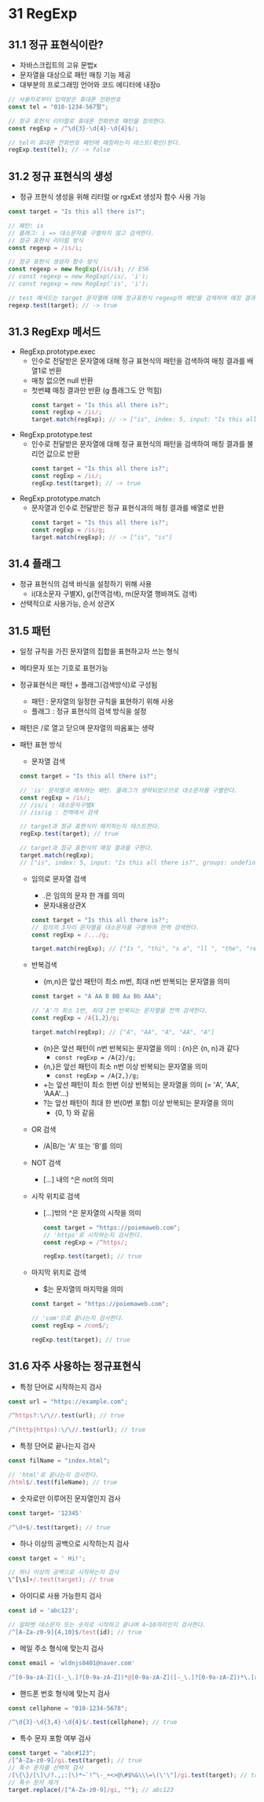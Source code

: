 # 31 RegExp

## 31.1 정규 표현식이란?

- 자바스크립트의 고유 문법x
- 문자열을 대상으로 패턴 매칭 기능 제공
- 대부분의 프로그래밍 언어와 코드 에디터에 내장o

```javascript
// 사용자로부터 입력받은 휴대폰 전화번호
const tel = "010-1234-567팔";

// 정규 표현식 리터럴로 휴대폰 전화번호 패턴을 정의한다.
const regExp = /^\d{3}-\d{4}-\d{4}$/;

// tel이 휴대폰 전화번호 패턴에 매칭하는지 테스트(확인)한다.
regExp.test(tel); // -> false
```

## 31.2 정규 표현식의 생성

- 정규 프현식 생성을 위해 리터럴 or rgxExt 생성자 함수 사용 가능

```javascript
const target = "Is this all there is?";

// 패턴: is
// 플래그: i => 대소문자를 구별하지 않고 검색한다.
// 정규 표현식 리터럴 방식
const regexp = /is/i;

// 정규 표현식 생성자 함수 방식
const regexp = new RegExp(/is/i); // ES6
// const regexp = new RegExp(/is/, 'i');
// const regexp = new RegExp('is', 'i');

// test 메서드는 target 문자열에 대해 정규표현식 regexp의 패턴을 검색하여 매칭 결과를 불리언 값으로 반환한다.
regexp.test(target); // -> true
```

## 31.3 RegExp 메서드

- RegExp.prototype.exec
  - 인수로 전달받은 문자열에 대해 정규 표현식의 패턴을 검색하여 매칭 결과를 배열1로 반환
  - 매칭 없으면 null 반환
  - 첫번쨰 매칭 결과만 반환 (g 플래그도 안 먹힘)
    ```javascript
    const target = "Is this all there is?";
    const regExp = /is/;
    target.match(regExp); // -> ["is", index: 5, input: "Is this all there is?", groups: undefined]
    ```
- RegExp.prototype.test
  - 인수로 전달받은 문자열에 대해 정규 표현식의 패턴을 검색하여 매칭 결과를 불리언 값으로 반환
    ```javascript
    const target = "Is this all there is?";
    const regExp = /is/;
    regExp.test(target); // -> true
    ```
- RegExp.prototype.match
  - 문자열과 인수로 전달받은 정규 표현식과의 매칭 결과를 배열로 반환
    ```javascript
    const target = "Is this all there is?";
    const regExp = /is/g;
    target.match(regExp); // -> ["is", "is"]
    ```

## 31.4 플래그

- 정규 표현식의 검색 바식을 설정하기 위해 사용
  - i(대소문자 구별X), g(전역검색), m(문자열 행바껴도 검색)
- 선택적으로 사용가능, 순서 상관X

## 31.5 패턴

- 일정 규칙을 가진 문자열의 집합을 표현하고자 쓰는 형식
- 메타문자 또는 기호로 표현가능
- 정규표현식은 패턴 + 플래그(검색방식)로 구성됨
  - 패턴 : 문자열의 일정한 규칙을 표현하기 위해 사용
  - 플래그 : 정규 표현식의 검색 방식을 설정
- 패턴은 /로 열고 닫으며 문자열의 따옴표는 생략
- 패턴 표현 방식

  - 문자열 검색

  ```javascript
  const target = "Is this all there is?";

  // 'is' 문자열과 매치하는 패턴. 플래그가 생략되었으므로 대소문자를 구별한다.
  const regExp = /is/;
  // /is/i : 대소문자구별X
  // /is/ig : 전역에서 검색

  // target과 정규 표현식이 매치하는지 테스트한다.
  regExp.test(target); // true

  // target과 정규 표현식의 매칭 결과를 구한다.
  target.match(regExp);
  // ["is", index: 5, input: "Is this all there is?", groups: undefined]
  ```

  - 임의로 문자열 검색

    - .은 임의의 문자 한 개를 의미
    - 문자내용상관X

    ```javascript
    const target = "Is this all there is?";
    // 임의의 3자리 문자열을 대소문자를 구별하여 전역 검색한다.
    const regExp = /.../g;

    target.match(regExp); // ["Is ", "thi", "s a", "ll ", "the", "re ", "is?"]
    ```

  - 반복검색

    - {m,n}은 앞선 패턴이 최소 m번, 최대 n번 반복되는 문자열을 의미

    ```javascript
    const target = "A AA B BB Aa Bb AAA";

    // 'A'가 최소 1번, 최대 2번 반복되는 문자열을 전역 검색한다.
    const regExp = /A{1,2}/g;

    target.match(regExp); // ["A", "AA", "A", "AA", "A"]
    ```

    - {n}은 앞선 패턴이 n번 반복되는 문자열을 의미 : {n}은 {n, n}과 같다
      - `const regExp = /A{2}/g;`
    - {n,}은 앞선 패턴이 최소 n번 이상 반복되는 문자열을 의미
      - `const regExp = /A{2,}/g;`
    - +는 앞선 패턴이 최소 한번 이상 반복되는 문자열을 의미 (= 'A', 'AA', 'AAA'...)
    - ?는 앞선 패턴이 최대 한 번(0번 포함) 이상 반복되는 문자열을 의미
      - {0, 1} 와 같음

  - OR 검색
    - /A|B/는 'A' 또는 'B'를 의미
  - NOT 검색
    - [...] 내의 ^은 not의 의미
  - 시작 위치로 검색

    - […]밖의 ^은 문자열의 시작을 의미

      ```javascript
      const target = "https://poiemaweb.com";
      // 'https'로 시작하는지 검사한다.
      const regExp = /^https/;

      regExp.test(target); // true
      ```

  - 마지막 위치로 검색

    - $는 문자열의 마지막을 의미

    ```javascript
    const target = "https://poiemaweb.com";

    // 'com'으로 끝나는지 검사한다.
    const regExp = /com$/;

    regExp.test(target); // true
    ```

## 31.6 자주 사용하는 정규표현식

- 특정 단어로 시작하는지 검사

```javascript
const url = "https://example.com";

/^https?:\/\//.test(url); // true

/^(http|https):\/\//.test(url); // true
```

- 특정 단어로 끝나는지 검사

```javascript
const filName = "index.html";

// 'html'로 끝나는지 검사한다.
/html$/.test(fileName); // true
```

- 숫자로만 이루어진 문자열인지 검사

```javascript
const target= '12345'

/^\d+$/.test(target); // true
```

- 하나 이상의 공백으로 시작하는지 검사

```javascript
const target = ' Hi!';

// 하나 이상의 공백으로 시작하는지 검사
\^[\s]+/.test(target); // true
```

- 아이디로 사용 가능한지 검사

```javascript
const id = 'abc123';

// 알파벳 대소문자 또는 숫자로 시작하고 끝나며 4~10자리인지 검사한다.
/^[A-Za-z0-9]{4,10}$/test(id); // true
```

- 메일 주소 형식에 맞는지 검사

```javascript
const email = 'wldnjs0401@naver.com'

/^[0-9a-zA-Z]([-_\.]?[0-9a-zA-Z])*@[0-9a-zA-Z]([-_\.]?[0-9a-zA-Z])*\.[a-zA-Z]{2,3}$/.test(email);
```

- 핸드폰 번호 형식에 맞는지 검사

```javascript
const cellphone = "010-1234-5678";

/^\d{3}-\d{3,4}-\d{4}$/.test(cellphone); // true
```

- 특수 문자 포함 여부 검사

```javascript
const target = "abc#123";
/[^A-Za-z0-9]/gi.test(target); // true
// 특수 문자를 선택적 검사
/[\{\}/[\]\/?.,;:|\)*~`!^\-_+<>@\#$%&\\\=\(\'\"]/gi.test(target); // true
// 특수 문자 제거
target.replace(/[^A-Za-z0-9]/gi, ""); // abc123
```
